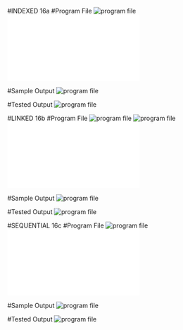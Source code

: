 #INDEXED 16a
#Program File
![program file](INDEXED_CODE_584.PNG)
![program file](INDEXED_584.c)

#Sample Output
![program file](INDEXED_IO_584.PNG)

#Tested Output
![program file](INDEXED_EO_584.PNG)



#LINKED 16b 
#Program File
![program file](LINKED_CODE_584.PNG)
![program file](LINKED_CODE1_584.PNG)
![program file](LINKED_584.c)

#Sample Output
![program file](LINKED_IO_584.PNG)

#Tested Output
![program file](LINKED_EO_584.PNG)



#SEQUENTIAL 16c
#Program File
![program file](SEQUENTIAL_CODE_584.PNG)
![program file](SEQUENTIAL_584.c)

#Sample Output
![program file](SEQUENTIAL_IO_584.PNG)

#Tested Output
![program file](SEQUENTIAL_EO_584.PNG)
